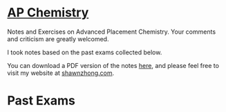 # [AP Chemistry](https://stats.shawnzhong.com)
Notes and Exercises on Advanced Placement Chemistry. Your comments and criticism are greatly welcomed.

I took notes based on the past exams collected below.

You can download a PDF version of the notes   <a href="AP-Chemistry.pdf"  target="_blank" >here</a>, and please feel free to visit my website at [shawnzhong.com](https://shawnzhong.com).

# Past Exams

